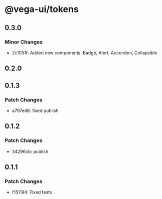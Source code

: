 # @vega-ui/tokens

## 0.3.0

### Minor Changes

- 2c1051f: Added new components: Badge, Alert, Accordion, Collapsible

## 0.2.0

## 0.1.3

### Patch Changes

- a797ed8: fixed publish

## 0.1.2

### Patch Changes

- 34296cb: publish

## 0.1.1

### Patch Changes

- f151194: Fixed tests
